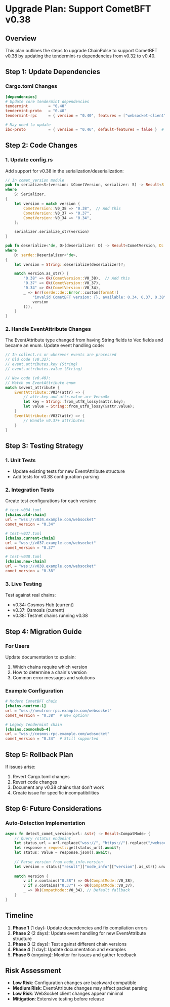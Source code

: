 # Upgrade Plan: Support CometBFT v0.38

## Overview

This plan outlines the steps to upgrade ChainPulse to support CometBFT v0.38 by updating the tendermint-rs dependencies from v0.32 to v0.40.

## Step 1: Update Dependencies

### Cargo.toml Changes
```toml
[dependencies]
# Update core tendermint dependencies
tendermint         = "0.40"
tendermint-proto   = "0.40"  
tendermint-rpc     = { version = "0.40", features = ["websocket-client"] }

# May need to update
ibc-proto          = { version = "0.46", default-features = false }  # Check compatibility
```

## Step 2: Code Changes

### 1. Update config.rs

Add support for v0.38 in the serialization/deserialization:

```rust
// In comet_version module
pub fn serialize<S>(version: &CometVersion, serializer: S) -> Result<S::Ok, S::Error>
where
    S: Serializer,
{
    let version = match version {
        CometVersion::V0_38 => "0.38",  // Add this
        CometVersion::V0_37 => "0.37",
        CometVersion::V0_34 => "0.34",
    };

    serializer.serialize_str(version)
}

pub fn deserialize<'de, D>(deserializer: D) -> Result<CometVersion, D::Error>
where
    D: serde::Deserializer<'de>,
{
    let version = String::deserialize(deserializer)?;

    match version.as_str() {
        "0.38" => Ok(CometVersion::V0_38),  // Add this
        "0.37" => Ok(CometVersion::V0_37),
        "0.34" => Ok(CometVersion::V0_34),
        _ => Err(serde::de::Error::custom(format!(
            "invalid CometBFT version: {}, available: 0.34, 0.37, 0.38",
            version
        ))),
    }
}
```

### 2. Handle EventAttribute Changes

The EventAttribute type changed from having String fields to Vec<u8> fields and became an enum. Update event handling code:

```rust
// In collect.rs or wherever events are processed
// Old code (v0.32):
// event.attributes.key (String)
// event.attributes.value (String)

// New code (v0.40):
// Match on EventAttribute enum
match &event_attribute {
    EventAttribute::V034(attr) => {
        // attr.key and attr.value are Vec<u8>
        let key = String::from_utf8_lossy(&attr.key);
        let value = String::from_utf8_lossy(&attr.value);
    }
    EventAttribute::V037(attr) => {
        // Handle v0.37+ attributes
    }
}
```

## Step 3: Testing Strategy

### 1. Unit Tests
- Update existing tests for new EventAttribute structure
- Add tests for v0.38 configuration parsing

### 2. Integration Tests
Create test configurations for each version:

```toml
# test-v034.toml
[chains.old-chain]
url = "wss://v034.example.com/websocket"
comet_version = "0.34"

# test-v037.toml
[chains.current-chain]  
url = "wss://v037.example.com/websocket"
comet_version = "0.37"

# test-v038.toml
[chains.new-chain]
url = "wss://v038.example.com/websocket"
comet_version = "0.38"
```

### 3. Live Testing
Test against real chains:
- v0.34: Cosmos Hub (current)
- v0.37: Osmosis (current)
- v0.38: Testnet chains running v0.38

## Step 4: Migration Guide

### For Users
Update documentation to explain:
1. Which chains require which version
2. How to determine a chain's version
3. Common error messages and solutions

### Example Configuration
```toml
# Modern CometBFT chain
[chains.neutron-1]
url = "wss://neutron-rpc.example.com/websocket"
comet_version = "0.38"  # New option!

# Legacy Tendermint chain
[chains.cosmoshub-4]
url = "wss://cosmos-rpc.example.com/websocket"
comet_version = "0.34"  # Still supported
```

## Step 5: Rollback Plan

If issues arise:
1. Revert Cargo.toml changes
2. Revert code changes
3. Document any v0.38 chains that don't work
4. Create issue for specific incompatibilities

## Step 6: Future Considerations

### Auto-Detection Implementation
```rust
async fn detect_comet_version(url: &str) -> Result<CompatMode> {
    // Query /status endpoint
    let status_url = url.replace("wss://", "https://").replace("/websocket", "/status");
    let response = reqwest::get(status_url).await?;
    let status: Value = response.json().await?;
    
    // Parse version from node_info.version
    let version = status["result"]["node_info"]["version"].as_str().unwrap_or("");
    
    match version {
        v if v.contains("0.38") => Ok(CompatMode::V0_38),
        v if v.contains("0.37") => Ok(CompatMode::V0_37),
        _ => Ok(CompatMode::V0_34), // Default fallback
    }
}
```

## Timeline

1. **Phase 1** (1 day): Update dependencies and fix compilation errors
2. **Phase 2** (2 days): Update event handling for new EventAttribute structure  
3. **Phase 3** (2 days): Test against different chain versions
4. **Phase 4** (1 day): Update documentation and examples
5. **Phase 5** (ongoing): Monitor for issues and gather feedback

## Risk Assessment

- **Low Risk**: Configuration changes are backward compatible
- **Medium Risk**: EventAttribute changes may affect packet parsing
- **Low Risk**: WebSocket client changes appear minimal
- **Mitigation**: Extensive testing before release